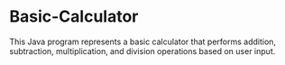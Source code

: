 # Basic-Calculator
This Java program represents a basic calculator that performs addition, subtraction, multiplication, and division operations based on user input.
